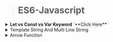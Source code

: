 >	# ES6-Javascript


<details>
<summary><b>Let vs Const vs Var Keyword</b> `**Click Here**`</summary>


</details>

<details>
<summary>Template String And Multi Line String</summary>


</details>

<details>
<summary>Arrow Function</summary>


</details>





